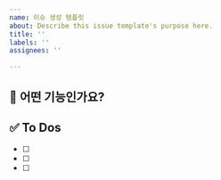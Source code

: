 ```yaml
---
name: 이슈 생성 템플릿
about: Describe this issue template's purpose here.
title: ''
labels: ''
assignees: ''

---
```


## 💚 어떤 기능인가요?

## ✅ To Dos

- [ ] 
- [ ]
- [ ]
